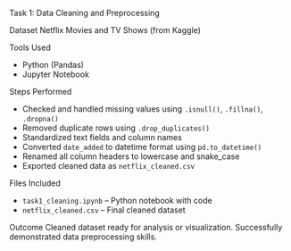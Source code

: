 Task 1: Data Cleaning and Preprocessing

Dataset
Netflix Movies and TV Shows (from Kaggle)

Tools Used
- Python (Pandas)
- Jupyter Notebook

Steps Performed
- Checked and handled missing values using `.isnull()`, `.fillna()`, `.dropna()`
- Removed duplicate rows using `.drop_duplicates()`
- Standardized text fields and column names
- Converted `date_added` to datetime format using `pd.to_datetime()`
- Renamed all column headers to lowercase and snake_case
- Exported cleaned data as `netflix_cleaned.csv`

Files Included
- `task1_cleaning.ipynb` – Python notebook with code
- `netflix_cleaned.csv` – Final cleaned dataset

Outcome
Cleaned dataset ready for analysis or visualization. Successfully demonstrated data preprocessing skills.
